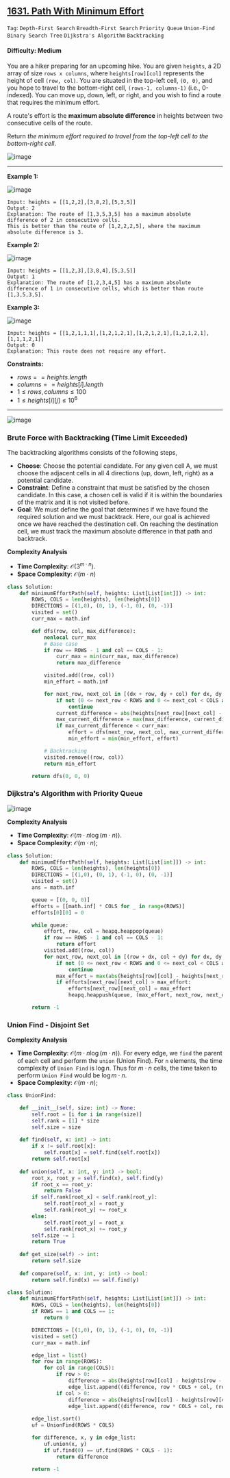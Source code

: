 ## [1631. Path With Minimum Effort](https://leetcode.com/problems/path-with-minimum-effort)

```Tag```: ```Depth-First Search``` ```Breadth-First Search``` ```Priority Queue``` ```Union-Find``` ```Binary Search Tree``` ```Dijkstra's Algorithm``` ```Backtracking```

#### Difficulty: Medium

You are a hiker preparing for an upcoming hike. You are given ```heights```, a 2D array of size ```rows x columns```, where ```heights[row][col]``` represents the height of cell ```(row, col)```. You are situated in the top-left cell, ```(0, 0)```, and you hope to travel to the bottom-right cell, ```(rows-1, columns-1)``` (i.e., 0-indexed). You can move up, down, left, or right, and you wish to find a route that requires the minimum effort.

A route's effort is the __maximum absolute difference__ in heights between two consecutive cells of the route.

Return _the minimum effort required to travel from the top-left cell to the bottom-right cell_.

![image](https://github.com/quananhle/Python/assets/35042430/219e158f-bdc2-486b-bb6e-b92c40f8900d)

---

__Example 1:__

![image](https://assets.leetcode.com/uploads/2020/10/04/ex1.png)
```
Input: heights = [[1,2,2],[3,8,2],[5,3,5]]
Output: 2
Explanation: The route of [1,3,5,3,5] has a maximum absolute difference of 2 in consecutive cells.
This is better than the route of [1,2,2,2,5], where the maximum absolute difference is 3.
```

__Example 2:__

![image](https://assets.leetcode.com/uploads/2020/10/04/ex2.png)
```
Input: heights = [[1,2,3],[3,8,4],[5,3,5]]
Output: 1
Explanation: The route of [1,2,3,4,5] has a maximum absolute difference of 1 in consecutive cells, which is better than route [1,3,5,3,5].
```

__Example 3:__

![image](https://assets.leetcode.com/uploads/2020/10/04/ex3.png)
```
Input: heights = [[1,2,1,1,1],[1,2,1,2,1],[1,2,1,2,1],[1,2,1,2,1],[1,1,1,2,1]]
Output: 0
Explanation: This route does not require any effort.
```

__Constraints:__

- $rows == heights.length$
- $columns == heights[i].length$
- $1 \le rows, columns \le 100$
- $1 \le heights[i][j] \le 10^{6}$

---

![image](https://leetcode.com/problems/path-with-minimum-effort/Figures/5548/minEffortOverview.png)

### Brute Force with Backtracking (Time Limit Exceeded)

The backtracking algorithms consists of the following steps,

- __Choose__: Choose the potential candidate. For any given cell A, we must choose the adjacent cells in all 4 directions (up, down, left, right) as a potential candidate.
- __Constraint__: Define a constraint that must be satisfied by the chosen candidate. In this case, a chosen cell is valid if it is within the boundaries of the matrix and it is not visited before.
- __Goal__: We must define the goal that determines if we have found the required solution and we must backtrack. Here, our goal is achieved once we have reached the destination cell. On reaching the destination cell, we must track the maximum absolute difference in that path and backtrack.

__Complexity Analysis__

- __Time Complexity__: $\mathcal{O}(3^{m \cdot n})$.
- __Space Complexity__: $\mathcal{O}(m \cdot n)$

```Python
class Solution:
    def minimumEffortPath(self, heights: List[List[int]]) -> int:
        ROWS, COLS = len(heights), len(heights[0])
        DIRECTIONS = [(1,0), (0, 1), (-1, 0), (0, -1)]
        visited = set()
        curr_max = math.inf

        def dfs(row, col, max_difference):
            nonlocal curr_max
            # Base case
            if row == ROWS - 1 and col == COLS - 1:
                curr_max = min(curr_max, max_difference)
                return max_difference

            visited.add((row, col))
            min_effort = math.inf

            for next_row, next_col in [(dx + row, dy + col) for dx, dy in DIRECTIONS]:
                if not (0 <= next_row < ROWS and 0 <= next_col < COLS and not (next_row, next_col) in visited):
                    continue
                current_difference = abs(heights[next_row][next_col] - heights[row][col])
                max_current_difference = max(max_difference, current_difference)
                if max_current_difference < curr_max:
                    effort = dfs(next_row, next_col, max_current_difference)
                    min_effort = min(min_effort, effort)

            # Backtracking
            visited.remove((row, col))
            return min_effort

        return dfs(0, 0, 0)
```

### Dijkstra's Algorithm with Priority Queue

![image](https://github.com/quananhle/Python/assets/35042430/8298ad20-36ca-4668-81b0-8d63684e0fdd)

__Complexity Analysis__

- __Time Complexity__: $\mathcal{O}(m \cdot n \log(m \cdot n))$.
- __Space Complexity__: $\mathcal{O}(m \cdot n)$;

```Python
class Solution:
    def minimumEffortPath(self, heights: List[List[int]]) -> int:
        ROWS, COLS = len(heights), len(heights[0])
        DIRECTIONS = [(1,0), (0, 1), (-1, 0), (0, -1)]
        visited = set()
        ans = math.inf

        queue = [(0, 0, 0)]
        efforts = [[math.inf] * COLS for _ in range(ROWS)]
        efforts[0][0] = 0

        while queue:
            effort, row, col = heapq.heappop(queue)
            if row == ROWS - 1 and col == COLS - 1:
                return effort
            visited.add((row, col))
            for next_row, next_col in [(row + dx, col + dy) for dx, dy in DIRECTIONS]:
                if not (0 <= next_row < ROWS and 0 <= next_col < COLS and not (next_row, next_col) in visited):
                    continue
                max_effort = max(abs(heights[row][col] - heights[next_row][next_col]), efforts[row][col])
                if efforts[next_row][next_col] > max_effort:
                    efforts[next_row][next_col] = max_effort
                    heapq.heappush(queue, (max_effort, next_row, next_col))

        return -1
```

### Union Find - Disjoint Set

__Complexity Analysis__

- __Time Complexity__: $\mathcal{O}(m \cdot n \log(m \cdot n))$.
For every edge, we ```find``` the parent of each cell and perform the ```union``` (Union Find). For ```n``` elements, the time complexity of ```Union Find``` is $\log n$. Thus for $m \cdot n$ cells, the time taken to perform ```Union Find``` would be $\log m \cdot n$.
- __Space Complexity__: $\mathcal{O}(m \cdot n)$;

```Python
class UnionFind:

    def __init__(self, size: int) -> None:
        self.root = [i for i in range(size)]
        self.rank = [1] * size
        self.size = size
    
    def find(self, x: int) -> int:
        if x != self.root[x]:
            self.root[x] = self.find(self.root[x])
        return self.root[x]
    
    def union(self, x: int, y: int) -> bool:
        root_x, root_y = self.find(x), self.find(y)
        if root_x == root_y:
            return False
        if self.rank[root_x] < self.rank[root_y]:
            self.root[root_x] = root_y
            self.rank[root_y] += root_x
        else:
            self.root[root_y] = root_x
            self.rank[root_x] += root_y
        self.size -= 1
        return True
    
    def get_size(self) -> int:
        return self.size
    
    def compare(self, x: int, y: int) -> bool:
        return self.find(x) == self.find(y)

class Solution:
    def minimumEffortPath(self, heights: List[List[int]]) -> int:
        ROWS, COLS = len(heights), len(heights[0])
        if ROWS == 1 and COLS == 1:
            return 0

        DIRECTIONS = [(1,0), (0, 1), (-1, 0), (0, -1)]
        visited = set()
        curr_max = math.inf

        edge_list = list()
        for row in range(ROWS):
            for col in range(COLS):
                if row > 0:
                    difference = abs(heights[row][col] - heights[row - 1][col])
                    edge_list.append((difference, row * COLS + col, (row - 1) * COLS + col))
                if col > 0:
                    difference = abs(heights[row][col] - heights[row][col - 1])
                    edge_list.append((difference, row * COLS + col, row * COLS + col - 1))
        
        edge_list.sort()
        uf = UnionFind(ROWS * COLS)

        for difference, x, y in edge_list:
            uf.union(x, y)
            if uf.find(0) == uf.find(ROWS * COLS - 1):
                return difference

        return -1
```
